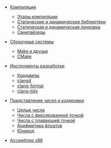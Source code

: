 - [Компиляция](compilation/compilation.md)
  - [Этапы компиляции](compilation/stages.md)
  - [Статические и динамические библиотеки](compilation/libraries.md)
  - [Статическая и динамическая линковка](compilation/linkage.md)
  - [Санитайзеры](compilation/sanitizers.md)

- [Сборочные системы](build_systems/build_systems.md)
  - [Make и друзья](build_systems/make.md)
  - [CMake](build_systems/cmake.md)

- [Инструменты разработки](dev_tools/dev_tools.md)
  - [Кордампы](dev_tools/core_dumps.md)
  - [clangd]()
  - [clang-format]()
  - [clang-tidy]()

- [Представление чисел и кодировки](coding/coding.md)
  - [Целые числа](coding/ints.md)
  - [Числа с фиксированной точкой](coding/fixed_point.md)
  - [Числа с плавающей точкой](coding/floating_point.md)
  - [Арифметика флоатов](coding/float_math.md)
  - [Юникод]()

- [Ассемблер x86](x86asm/x86asm.md)
